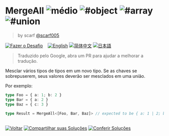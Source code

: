 <!--info-header-start--><h1>MergeAll <img src="https://img.shields.io/badge/-m%C3%A9dio-d9901a" alt="médio"/> <img src="https://img.shields.io/badge/-%23object-999" alt="#object"/> <img src="https://img.shields.io/badge/-%23array-999" alt="#array"/> <img src="https://img.shields.io/badge/-%23union-999" alt="#union"/></h1><blockquote><p>by scarf <a href="https://github.com/scarf005" target="_blank">@scarf005</a></p></blockquote><p><a href="https://tsch.js.org/27932/play/pt-BR" target="_blank"><img src="https://img.shields.io/badge/-Fazer%20o%20Desafio-3178c6?logo=typescript&logoColor=white" alt="Fazer o Desafio"/></a> &nbsp;&nbsp;&nbsp;<a href="./README.md" target="_blank"><img src="https://img.shields.io/badge/-English-gray" alt="English"/></a>  <a href="./README.zh-CN.md" target="_blank"><img src="https://img.shields.io/badge/-%E7%AE%80%E4%BD%93%E4%B8%AD%E6%96%87-gray" alt="简体中文"/></a>  <a href="./README.ja.md" target="_blank"><img src="https://img.shields.io/badge/-%E6%97%A5%E6%9C%AC%E8%AA%9E-gray" alt="日本語"/></a> </p><!--info-header-end-->

> Traduzido pelo Google, abra um PR para ajudar a melhorar a tradução.

Mesclar vários tipos de tipos em um novo tipo. Se as chaves se sobrepuserem, seus valores deverão ser mesclados em uma união.

Por exemplo:

```ts
type Foo = { a: 1; b: 2 }
type Bar = { a: 2 }
type Baz = { c: 3 }

type Result = MergeAll<[Foo, Bar, Baz]> // expected to be { a: 1 | 2; b: 2; c: 3 }
```

<!--info-footer-start--><br><a href="../../README.pt-BR.md" target="_blank"><img src="https://img.shields.io/badge/-Voltar-grey" alt="Voltar"/></a> <a href="https://tsch.js.org/27932/answer/pt-BR" target="_blank"><img src="https://img.shields.io/badge/-Compartilhar%20suas%20Solu%C3%A7%C3%B5es-teal" alt="Compartilhar suas Soluções"/></a> <a href="https://tsch.js.org/27932/solutions" target="_blank"><img src="https://img.shields.io/badge/-Conferir%20Solu%C3%A7%C3%B5es-de5a77?logo=awesome-lists&logoColor=white" alt="Conferir Soluções"/></a> <!--info-footer-end-->